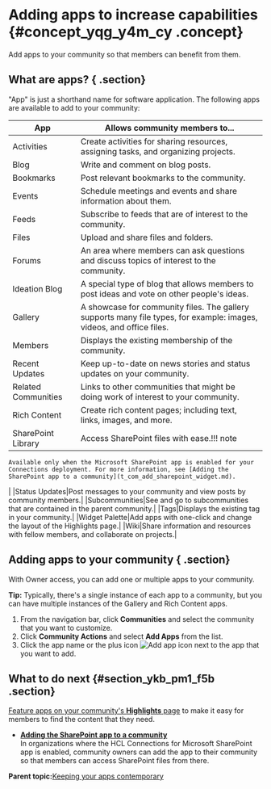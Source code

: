 # Adding apps to increase capabilities {#concept_yqg_y4m_cy .concept}

Add apps to your community so that members can benefit from them.

## What are apps? { .section}

"App" is just a shorthand name for software application. The following apps are available to add to your community:

|App|Allows community members to...|
|---|------------------------------|
|Activities|Create activities for sharing resources, assigning tasks, and organizing projects.|
|Blog|Write and comment on blog posts.|
|Bookmarks|Post relevant bookmarks to the community.|
|Events|Schedule meetings and events and share information about them.|
|Feeds|Subscribe to feeds that are of interest to the community.|
|Files|Upload and share files and folders.|
|Forums|An area where members can ask questions and discuss topics of interest to the community.|
|Ideation Blog|A special type of blog that allows members to post ideas and vote on other people's ideas.|
|Gallery|A showcase for community files. The gallery supports many file types, for example: images, videos, and office files.|
|Members|Displays the existing membership of the community.|
|Recent Updates|Keep up-to-date on news stories and status updates on your community.|
|Related Communities|Links to other communities that might be doing work of interest to your community.|
|Rich Content|Create rich content pages; including text, links, images, and more.|
|SharePoint Library|Access SharePoint files with ease.!!! note
    Available only when the Microsoft SharePoint app is enabled for your Connections deployment. For more information, see [Adding the SharePoint app to a community](t_com_add_sharepoint_widget.md).

|
|Status Updates|Post messages to your community and view posts by community members.|
|Subcommunities|See and go to subcommunities that are contained in the parent community.|
|Tags|Displays the existing tag in your community.|
|Widget Palette|Add apps with one-click and change the layout of the Highlights page.|
|Wiki|Share information and resources with fellow members, and collaborate on projects.|

## Adding apps to your community { .section}

With Owner access, you can add one or multiple apps to your community.

**Tip:** Typically, there's a single instance of each app to a community, but you can have multiple instances of the Gallery and Rich Content apps.

1.  From the navigation bar, click **Communities** and select the community that you want to customize.
2.  Click **Community Actions** and select **Add Apps** from the list.
3.  Click the app name or the plus icon ![Add app icon](images/add_app.png) next to the app that you want to add.

## What to do next {#section_ykb_pm1_f5b .section}

[Feature apps on your community's **Highlights** page](c_com_highlights_widgets.md) to make it easy for members to find the content that they need.

-   **[Adding the SharePoint app to a community](../communities/t_com_add_sharepoint_widget.md)**  
In organizations where the HCL Connections for Microsoft SharePoint app is enabled, community owners can add the app to their community so that members can access SharePoint files from there.

**Parent topic:**[Keeping your apps contemporary](../communities/apps_frame.md)

